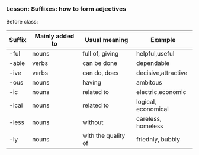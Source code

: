 ### Lesson: Suffixes: how to form adjectives

 Before class: 

| Suffix | Mainly added to |  Usual meaning |  Example |
| ------ | --------------- | -------------- | -------- |
| -ful   | nouns           | full of, giving | helpful,useful |
| -able  | verbs           | can be done     | dependable     |
| -ive   | verbs           | can do, does    | decisive,attractive |
| -ous   | nouns           | having          | ambitous            | 
| -ic    | nouns           | related to       | electric,economic   |
| -ical  | nouns           | related to      | logical, economical  |
| -less  | nouns           | without         | careless, homeless   |
| -ly    | nouns           | with the quality of | friednly, bubbly |

